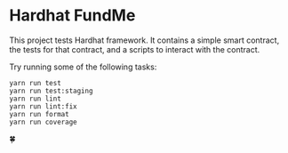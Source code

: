 # Hardhat FundMe

This project tests Hardhat framework. It contains a simple smart contract, the tests for that contract, and a scripts to interact with the contract.

Try running some of the following tasks:

```shell
yarn run test
yarn run test:staging
yarn run lint
yarn run lint:fix
yarn run format
yarn run coverage
```

🍀
